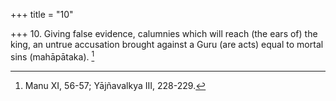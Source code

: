+++
title = "10"

+++
10. Giving false evidence, calumnies which will reach (the ears of) the king, an untrue accusation brought against a Guru (are acts) equal to mortal sins (mahāpātaka). [^7] 


[^7]:  Manu XI, 56-57; Yājñavalkya III, 228-229.
